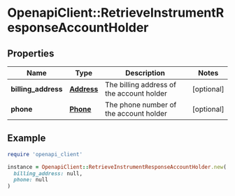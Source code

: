 # OpenapiClient::RetrieveInstrumentResponseAccountHolder

## Properties

| Name | Type | Description | Notes |
| ---- | ---- | ----------- | ----- |
| **billing_address** | [**Address**](Address.md) | The billing address of the account holder | [optional] |
| **phone** | [**Phone**](Phone.md) | The phone number of the account holder | [optional] |

## Example

```ruby
require 'openapi_client'

instance = OpenapiClient::RetrieveInstrumentResponseAccountHolder.new(
  billing_address: null,
  phone: null
)
```

